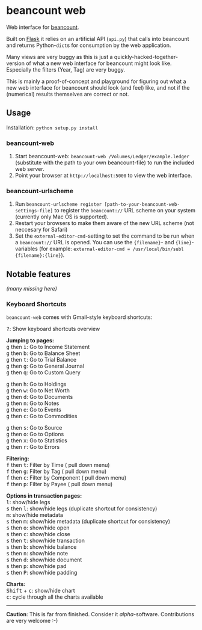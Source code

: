 # beancount web

Web interface for [beancount](http://furius.ca/beancount/).

Built on [Flask](http://flask.pocoo.org/) it relies on an artificial API (`api.py`) that calls into beancount and returns Python-`dict`s for consumption by the web application. 

Many views are very buggy as this is just a quickly-hacked-together-version of what a new web interface for beancount might look like. Especially the filters (Year, Tag) are very buggy. 

This is mainly a proof-of-concept and playground for figuring out what a new web interface for beancount should look (and feel) like, and not if the (numerical) results themselves are correct or not. 

## Usage

Installation: `python setup.py install`

### beancount-web

1. Start beancount-web: `beancount-web /Volumes/Ledger/example.ledger` (substitute with the path to your own beancount-file) to run the included web server.
2. Point your browser at `http://localhost:5000` to view the web interface.

### beancount-urlscheme

1. Run `beancount-urlscheme register [path-to-your-beancount-web-settings-file]` to register the `beancount://` URL scheme on your system (currently only Mac OS is supported).
2. Restart your browsers to make them aware of the new URL scheme (not neccesary for Safari)
3. Set the `external-editor-cmd`-setting to set the command to be run when a `beancount://` URL is opened. You can use the `{filename}`- and `{line}`-variables (for example: `external-editor-cmd = /usr/local/bin/subl {filename}:{line}`).

## Notable features

*(many missing here)*

### Keyboard Shortcuts

`beancount-web` comes with Gmail-style keyboard shortcuts:

<kbd>?</kbd>: Show keyboard shortcuts overview  

**Jumping to pages:**  
<kbd>g</kbd> then <kbd>i</kbd>: Go to Income Statement  
<kbd>g</kbd> then <kbd>b</kbd>: Go to Balance Sheet  
<kbd>g</kbd> then <kbd>t</kbd>: Go to Trial Balance  
<kbd>g</kbd> then <kbd>g</kbd>: Go to General Journal    
<kbd>g</kbd> then <kbd>q</kbd>: Go to Custom Query  

<kbd>g</kbd> then <kbd>h</kbd>: Go to Holdings  
<kbd>g</kbd> then <kbd>w</kbd>: Go to Net Worth  
<kbd>g</kbd> then <kbd>d</kbd>: Go to Documents  
<kbd>g</kbd> then <kbd>n</kbd>: Go to Notes  
<kbd>g</kbd> then <kbd>e</kbd>: Go to Events  
<kbd>g</kbd> then <kbd>c</kbd>: Go to Commodities  

<kbd>g</kbd> then <kbd>s</kbd>: Go to Source  
<kbd>g</kbd> then <kbd>o</kbd>: Go to Options  
<kbd>g</kbd> then <kbd>x</kbd>: Go to Statistics  
<kbd>g</kbd> then <kbd>r</kbd>: Go to Errors  

**Filtering:**  
<kbd>f</kbd> then <kbd>t</kbd>: Filter by Time      ( pull down menu)  
<kbd>f</kbd> then <kbd>g</kbd>: Filter by Tag       ( pull down menu)  
<kbd>f</kbd> then <kbd>c</kbd>: Filter by Component ( pull down menu)  
<kbd>f</kbd> then <kbd>p</kbd>: Filter by Payee     ( pull down menu)  

**Options in transaction pages:**  
<kbd>l</kbd>: show/hide legs  
<kbd>s</kbd> then <kbd>l</kbd>: show/hide legs (duplicate shortcut for consistency)  
<kbd>m</kbd>: show/hide metadata  
<kbd>s</kbd> then <kbd>m</kbd>: show/hide metadata (duplicate shortcut for consistency)  
<kbd>s</kbd> then <kbd>o</kbd>: show/hide open  
<kbd>s</kbd> then <kbd>c</kbd>: show/hide close  
<kbd>s</kbd> then <kbd>t</kbd>: show/hide transaction  
<kbd>s</kbd> then <kbd>b</kbd>: show/hide balance  
<kbd>s</kbd> then <kbd>n</kbd>: show/hide note  
<kbd>s</kbd> then <kbd>d</kbd>: show/hide document  
<kbd>s</kbd> then <kbd>p</kbd>: show/hide pad  
<kbd>s</kbd> then <kbd>P</kbd>: show/hide padding  

**Charts:**  
<kbd>Shift</kbd> + <kbd>c</kbd>: show/hide chart  
<kbd>c</kbd>: cycle through all the charts available  


---
**Caution**: This is far from finished. Consider it *alpha*-software. Contributions are very welcome :-)
